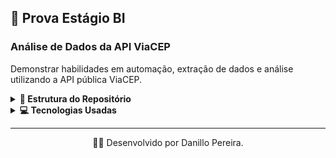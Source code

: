 ## 🚀 Prova Estágio BI

### Análise de Dados da API ViaCEP 

Demonstrar habilidades em automação, extração de dados e análise utilizando a API pública ViaCEP.

<details>
  <summary><b>📁 Estrutura do Repositório</b></summary>

 Dentro deste repositório, você encontrará os seguintes arquivos e pastas:
- 📂 Pasta "populacao"
  - 📄 Arquivo “Dicionario dados_demograficos.pdf”
     - Este arquivo contém as específicações da tabela dados_demograficos. 
  - 📊 Arquivo "Tabela 1552 pop_2000_2010.xlsx"
     - Este arquivo contém dados brutos do IBGE sobre a população em 2000 e 2010.
  - 📊 Arquivo "Tabela 4714.xlsx"
     - Este arquivo contém dados brutos do IBGE sobre a população e área em 2022.
  - 📓 Arquivo "Tratando_dados_pop.ipynb"
     - Arquivo para tratar e analisar dados.
  - 📊 Arquivo "dados_demograficos.csv"
     - Contém dados limpos e tratados do IBGE.
- 💡 Arquivo "Dashboard.pbix"
	- Contém o Dashboard no formato pbix.
- 📄 Arquivo "Dashboard.pdf"
	- Contém o Dashboard no formato pdf.
- 📄 Arquivo "Dicionario dados_cep_tratados.pdf"
	- Este arquivo contém as específicações da tabela dados_cep_tratados.  
- 📄 .gitattributes
	- Arquivo default para criação do repositório.
- 📄 README.md
	- Arquivo com informações para entender o objetivo do repositório.
- 📓 Arquivo "Tratando_dados.ipynb"
	- Arquivo para tratar e analisar dados.
- 📊 Arquivo "dados_cep.csv"
    - Contém dados brutos de CEP.
- 📊 Arquivo "dados_cep_tratados.csv"
    - Contém dados limpos e tratados de CEP.
- 🐍 Arquivo "getDataCapitais_v1.0.py"
    - Contém script para consumir API.

</details>

<details>
  <summary><b>💻 Tecnologias Usadas </b></summary>

 Para este projeto foram utilizados as seguintes tecnologias para certos fins
- 🐍 **Python** (linguagem de programação).
  - Utilizada para escrever o script e análises.
- 📓 **Jupyter Notebook** (Editor de Código).
	- Utilizado para fazer limpeza e análises dos dados.
- 💡 **Power BI** (DataViz).
 	- Utilizado para criar as visualizações dos dados.
- 💻 **Visual Studio Code** (Editor de Código).
	- Utilizado para fazer codar o script.
- 🎋 **Pandas** (biblioteca Python para análise de dados).
	- Utilizada para a limpeza, organização e análise dos dados obtidos.
- 📡 **Requests** (biblioteca Python para consumir API).
	- Utilizada para fazer extração dos dados da API.
- ⏰ **Time** (biblioteca Python para controle de tempo).
  - Utilizada para dar pausa no script da API.
- 📈 **Matplolib e Seaborn** (biblioteca Python para visualização de dados).
  - Utilizada para criar visualizações gráficas dos dados analisados.

</details>

<hr>
<p align="center">
👨‍💻 Desenvolvido por Danillo Pereira.
</p>
